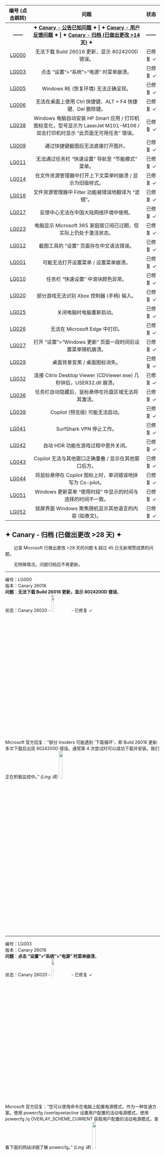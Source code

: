 <SPAN ID = 'HEAD'/>

| 编号 (点击跳转) |                             问题                             |   状态   |
| :-------------: | :----------------------------------------------------------: | :------: |
|     **——**      | **✦** [**Canary - 公告已知问题**](README.md) **✦ \| ✦** [**Canary - 用户反馈问题**](README.md) **✦ \| ✦** [**Canary - 归档 (已做出更改 >14 天)**](README.md) **✦** |  **——**  |
| [LG000](#LG000) |       无法下载 Build 26016 更新，显示 8024200D 错误。        | 已修复 ✓ |
| [LG003](#LG003) |            点击 “设置”>“系统”>“电源” 时菜单崩溃。            | 已修复 ✓ |
| [LG005](#LG005) |             Windows RE (恢复环境) 无法正确呈现。             | 已修复 ✓ |
| [LG006](#LG006) | 无法在桌面上使用 Ctrl 快捷键、ALT + F4 快捷键、Del 删除键。  | 已修复 ✓ |
| [LG038](#LG038) | Windows 电脑自动安装 HP Smart 应用 / 打印机图标变化，型号显示为 LaserJet M101-M106 / 双击打印机时显示 “此页面无可用任务” 错误。 | 已修复 ✓ |
| [LG009](#LG009) |              通过快捷键截图后无法直接打开图片。              | 已修复 ✓ |
| [LG011](#LG011) |      无法通过任务栏 “快速设置” 导航至 “节能模式” 菜单。      | 已修复 ✓ |
| [LG014](#LG014) |  在文件资源管理器中打开上下文菜单时崩溃 / 显示为旧版样式。   | 已修复 ✓ |
| [LG016](#LG016) |     文件资源管理器中 Filter 功能被错误地翻译为 “滤镜”。      | 已修复 ✓ |
| [LG017](#LG017) |            反馈中心无法在中国大陆网络环境中使用。            | 已修复 ✓ |
| [LG023](#LG023) | 电脑显示 Microsoft 365 家庭版订阅已过期，但实际上仍处于激活状态。 | 已修复 ✓ |
| [LG012](#LG012) |           截图工具的 “设置” 页面存在中文语法错误。           | 已修复 ✓ |
| [LG001](#LG001) |            可能无法打开设置菜单 / 设置菜单崩溃。             | 已修复 ✓ |
| [LG010](#LG010) |              任务栏 “快速设置” 中滑块颜色异常。              | 已修复 ✓ |
| [LG020](#LG020) |          部分游戏无法识别 Xbox 控制器 (手柄) 输入。          | 已修复 ✓ |
| [LG025](#LG025) |                   关闭电脑时电脑重新启动。                   | 已修复 ✓ |
| [LG026](#LG026) |                无法在 Microsoft Edge 中打印。                | 已修复 ✓ |
| [LG027](#LG027) | 打开 “设置”>“Windows 更新” 页面一段时间后设置菜单随机崩溃。  | 已修复 ✓ |
| [LG029](#LG029) |                桌面背景变黑 / 桌面图标消失。                 | 已修复 ✓ |
| [LG032](#LG032) | 连接 Citrix Desktop Viewer (CDViewer.exe) 几秒钟后，USER32.dll 崩溃。 | 已修复 ✓ |
| [LG036](#LG036) |      任务栏自动隐藏后，鼠标悬停在托盘区域无法将其激活。      | 已修复 ✓ |
| [LG039](#LG039) |               Copilot (预览版) 可能无法启动。                | 已修复 ✓ |
| [LG041](#LG041) |                   SurfShark VPN 停止工作。                   | 已修复 ✓ |
| [LG042](#LG042) |             自动 HDR 功能在游戏过程中意外关闭。              | 已修复 ✓ |
| [LG043](#LG043) |    Copilot 无法与其他窗口正确重叠 / 显示在其他窗口后方。     | 已修复 ✓ |
| [LG044](#LG044) |  将鼠标悬停在 Copilot 图标上时，单词错误地拼写为 Co-pilot。  | 已修复 ✓ |
| [LG051](#LG051) | Windows 更新菜单 “使用时段” 中显示的时间与选择的时间不一致。 | 已修复 ✓ |
| [LG052](#LG052) |    锁屏界面 Windows 聚焦随机显示其他语言的内容 (如泰文)。    | 已修复 ✓ |

## ✦ Canary - 归档 (已做出更改 >28 天) ✦

&emsp;&emsp;记录 Microsoft 已做出更改 >28 天的问题 & 超过 45 日无新增赞成票的问题。

&emsp;&emsp;无特殊情况，问题归档后不再更新。

---

<SPAN ID = 'LG000'/>编号：LG000  
版本：Canary 26016  
**问题**：**无法下载 Build 26016 更新，显示 8024200D 错误**。  
状态：Canary 26020 - <img src="Images/C_0.png" width = "12%" /> - 已修复 ✓  
Microsoft 官方回复：“部分 Insiders 可能遇到 ‘下载循环’，即 Build 26016 更新多次下载后出现 8024200D 错误。通常第 4 次尝试时可以成功下载并安装。我们正在积极监控中。” *(Ling 译)* <img src="Images/M.png" width = "15%" />

---

<SPAN ID = 'LG003'/>编号：LG003  
版本：Canary 26016  
**问题**：**点击 “设置”>“系统”>“电源” 时菜单崩溃**。  
状态：Canary 26020 - <img src="Images/C_0.png" width = "12%" /> - 已修复 ✓  
Microsoft 官方回复：“您可以使用命令在电脑上配置电源模式，作为一种变通方案。使用 powercfg /overlaysetactive 设置用户配置的活动电源模式，使用 powercfg /q OVERLAY_SCHEME_CURRENT 获取用户配置的活动电源模式。查看下面的网站详细了解 powercfg。” *(Ling 译)* <img src="Images/M.png" width = "15%" />

[自定义 Windows 性能电源滑块](https://learn.microsoft.com/windows-hardware/customize/desktop/customize-power-slider) *(Microsoft Learn)*

---

<SPAN ID = 'LG005'/>编号：LG005  
版本：Canary 26010  
**问题**：**Windows RE (恢复环境) 无法正确呈现**。  
状态：Canary 26016 - <img src="Images/C_0.png" width = "12%" /> - 已修复 ✓

---

<SPAN ID = 'LG006'/>编号：LG006  
版本：Canary 26002 - 26010  
**问题**：**无法在桌面上使用 Ctrl 快捷键、ALT + F4 快捷键、Del 删除键**。  
状态：Canary 26016 - <img src="Images/C_0.png" width = "12%" /> - 已修复 ✓  
Microsoft 官方回复：“如果您需要操作桌面文件，请暂时访问文件资源管理器中的 ‘桌面’ 文件夹。导致三种按键失效的根本原因一致，我们已经确认原因并将其在 Build 26016 中修复。” *(Ling 译)* <img src="Images/M.png" width = "15%" />  
典型反馈：[aka.ms/AAo73hv](https://aka.ms/AAo73hv)

---

<SPAN ID = 'LG038'/>编号：LG038  
版本：ALL  
**问题**：**Windows 电脑自动安装 HP Smart 应用 / 打印机图标变化，型号显示为 LaserJet M101-M106 / 双击打印机时显示 “此页面无可用任务” 错误**。  
状态：2023 年 12 月 16 日 - <img src="Images/C_0.png" width = "12%" /> - 已修复 ✓  
Microsoft 官方回复：“Microsoft 正在调查此问题，并与合作伙伴协调解决方案。我们的调查表明，此问题不是由惠普方面引起的。在大多数情况下，打印机应当仍可正常使用。用户可以使用下面的 ‘Microsoft 打印机元数据疑难解答工具’ 解决此问题。” *(Ling 译)* <img src="Images/M.png" width = "15%" />  
典型反馈：[Known issues](https://learn.microsoft.com/en-us/windows/release-health/status-windows-11-23H2#printer-names-and-icons-might-be-changed-and-hp-smart-app-automatically-installs)

[KB5034510：Microsoft 打印机元数据疑难解答工具 - 2023 年 12 月](https://support.microsoft.com/zh-cn/topic/kb5034510-microsoft-%E6%89%93%E5%8D%B0%E6%9C%BA%E5%85%83%E6%95%B0%E6%8D%AE%E7%96%91%E9%9A%BE%E8%A7%A3%E7%AD%94%E5%B7%A5%E5%85%B7-2023-%E5%B9%B4-12-%E6%9C%88-b3197f24-fd25-430d-96d2-70f2044ce6a1) *(Microsoft Support)*

<img src="Images/LG038.png" width = "20%" />

---

<SPAN ID = 'LG009'/>编号：LG009  
版本：ALL  
**问题**：**通过快捷键截图后无法直接打开图片**。  
状态：截图工具 11.2310.54.0 - <img src="Images/C_0.png" width = "12%" /> - 已修复 ✓  
Microsoft 官方回复：“Snipping 工作人员已完成调查，并在 11.2310.54.0 版本中包含了修复程序。如果您在使用此版本 (或更高版本) 时仍然遇到问题，请立即提交新的反馈。” *(Ling 译)* <img src="Images/M.png" width = "15%" />  
典型反馈：[aka.ms/AAo7jbd](https://aka.ms/AAo7jbd)

---

<SPAN ID = 'LG011'/>编号：LG011  
版本：Canary 26002 - 26016  
**问题**：**无法通过任务栏 “快速设置” 导航至 “节能模式” 菜单**。  
状态：Canary 26020 - <img src="Images/C_0.png" width = "12%" /> - 已修复 ✓  
典型反馈：[aka.ms/AAo74m3](https://aka.ms/AAo74m3)

<img src="Images/LG011.png" width = "25%" />

---

<SPAN ID = 'LG014'/>编号：LG014  
版本：Canary 25997 - 26002  
**问题**：**在文件资源管理器中打开上下文菜单时崩溃 / 显示为旧版样式**。  
状态：Canary 26010 - <img src="Images/C_0.png" width = "12%" /> - 已修复 ✓  
Microsoft 官方回复：“此问题应当已经在 Canary 频道 Build 26010 中得到修复。如果您在更新后仍然遇到问题，请立即提交新的反馈。” *(Ling 译)* <img src="Images/M.png" width = "15%" />  
典型反馈：[aka.ms/AAnslj4](https://aka.ms/AAnslj4)

---

<SPAN ID = 'LG016'/>编号：LG016  
版本：ALL - Canary 25992  
**问题**：**文件资源管理器中 Filter 功能被错误地翻译为 “滤镜”**。  
状态：Canary 25997 - <img src="Images/C_0.png" width = "12%" /> - 已修复 ✓  
典型反馈：[aka.ms/AAo5wfq](https://aka.ms/AAo5wfq)

---

<SPAN ID = 'LG017'/>编号：LG017  
版本：ALL  
**问题**：**反馈中心无法在中国大陆网络环境中使用**。  
状态：2023 年 10 月 20 日 - <img src="Images/C_0.png" width = "12%" /> - 已修复 ✓  
典型反馈：[aka.ms/AAo6pov](https://aka.ms/AAo6pov)

<img src="Images/LG017.png" width = "40%" />

---

<SPAN ID = 'LG023'/>编号：LG023  
版本：Canary 26010  
**问题**：**电脑显示 Microsoft 365 家庭版订阅已过期，但实际上仍处于激活状态**。  
状态：Canary 26016 - <img src="Images/C_0.png" width = "12%" /> - 已修复 ✓  
Microsoft 官方回复：“我们已经完成了调查，并在服务器端进行了更改，因此这个问题现在应该已经解决。您可能需要重新启动一次电脑。” *(Ling 译)* <img src="Images/M.png" width = "15%" />  
典型反馈：[aka.ms/AAo6y4m](https://aka.ms/AAo6y4m)

<img src="Images/LG023.png" width = "20%" />

---

<SPAN ID = 'LG012'/>编号：LG012  
版本：ALL  
**问题**：**截图工具的 “设置” 页面存在中文语法错误**。  
状态：截图工具 11.2312.33.0 - <img src="Images/C_0.png" width = "12%" /> - 已修复 ✓  
典型反馈：[aka.ms/AAo6pkw](https://aka.ms/AAo6pkw)

<img src="Images/LG012.png" width = "50%" />

---

<SPAN ID = 'LG001'/>编号：LG001  
版本：Canary 26010 - 26020  
**问题**：**可能无法打开设置菜单 / 设置菜单崩溃**。  
状态：Canary 26040 - <img src="Images/C_0.png" width = "12%" /> - 已修复 ✓  
Microsoft 官方回复：“我们正在调查导致部分 Insiders 无法打开 ‘设置’ 菜单的问题。如果您正在受此影响，请查看下面的社区话题了解解决方案。” *(Ling 译)* <img src="Images/M.png" width = "15%" />

[临时解决方案](https://aka.ms/26010SettingsCrash) *(Jason Howard 整理)*

---

<SPAN ID = 'LG010'/>编号：LG010  
版本：Canary 26010 - 26020  
**问题**：**任务栏 “快速设置” 中滑块颜色异常**。  
状态：Canary 26040 - <img src="Images/C_0.png" width = "12%" /> - 已修复 ✓  
典型反馈：[aka.ms/AAo74l5](https://aka.ms/AAo74l5)

<img src="Images/LG010.png" width = "25%" />

---

<SPAN ID = 'LG020'/>编号：LG020  
版本：Canary 25982 - 26020  
**问题**：**部分游戏无法识别 Xbox 控制器 (手柄) 输入**。  
状态：Canary 26040 - <img src="Images/C_0.png" width = "12%" /> - 已修复 ✓  
典型反馈：[aka.ms/AAny4gq](https://aka.ms/AAny4gq)

---

<SPAN ID = 'LG025'/>编号：LG025  
版本：未知 - Canary 26020  
**问题**：**关闭电脑时电脑重新启动**。  
状态：Canary 26040 - <img src="Images/C_0.png" width = "12%" /> - 已修复 ✓  
典型反馈：[aka.ms/AAo6y4u](https://aka.ms/AAo6y4u)

---

<SPAN ID = 'LG026'/>编号：LG026  
版本：ALL  
**问题**：**无法在 Microsoft Edge 中打印**。  
状态：<img src="Images/C_0.png" width = "12%" /> - 已修复 ✓  
Microsoft 官方回复：“Edge 团队正在处理此事。” *(Ling 译)* <img src="Images/M.png" width = "15%" />  
典型反馈：[aka.ms/AAo7djt](https://aka.ms/AAo7djt)

---

<SPAN ID = 'LG027'/>编号：LG027  
版本：Canary 26010 - 26020  
**问题**：**打开 “设置”>“Windows 更新” 页面一段时间后设置菜单随机崩溃**。  
状态：Canary 26040 - <img src="Images/C_0.png" width = "12%" /> - 已修复 ✓  
典型反馈：[aka.ms/AAo6qvy](https://aka.ms/AAo6qvy)

---

<SPAN ID = 'LG029'/>编号：LG029  
版本：Canary 26002 - 26020  
**问题**：**桌面背景变黑 / 桌面图标消失**。  
状态：Canary 26040 - <img src="Images/C_0.png" width = "12%" /> - 已修复 ✓  
Microsoft 官方回复：“此问题似乎与部分壁纸软件或桌面个性化软件有关。在我们调查期间，您可能需要暂时关闭这类软件。” *(Ling 译)* <img src="Images/M.png" width = "15%" />  
典型反馈：[aka.ms/AAo7kvj](https://aka.ms/AAo7kvj)

---

<SPAN ID = 'LG032'/>编号：LG032  
版本：Canary 26016 - 26020  
**问题**：**连接 Citrix Desktop Viewer (CDViewer.exe) 几秒钟后，USER32.dll 崩溃**。  
状态：Canary 26040 - <img src="Images/C_0.png" width = "12%" /> - 已修复 ✓  
典型反馈：[aka.ms/AAoa2a8](https://aka.ms/AAoa2a8)

---

<SPAN ID = 'LG036'/>编号：LG036  
版本：Canary 26002 - 26020  
**问题**：**任务栏自动隐藏后，鼠标悬停在托盘区域无法将其激活**。  
状态：Canary 26040 - <img src="Images/C_0.png" width = "12%" /> - 已修复 ✓  
Microsoft 官方回复：“我们已经找出问题所在，正在修复中。” *(Ling 译)* <img src="Images/M.png" width = "15%" />  
典型反馈：[aka.ms/AAo9oc7](https://aka.ms/AAo9oc7)

<img src="Images/LG036.png" width = "50%" />

---

<SPAN ID = 'LG039'/>编号：LG039  
版本：Canary 26016 - 26020  
**问题**：**Copilot (预览版) 可能无法启动**。  
状态：Canary 26040 - <img src="Images/C_0.png" width = "12%" /> - 已修复 ✓  
典型反馈：[aka.ms/AAoan4g](https://aka.ms/AAoan4g)

<img src="Images/LG039.png" width = "50%" />

---

<SPAN ID = 'LG041'/>编号：LG041  
版本：Canary 26016 - 26020  
**问题**：**SurfShark VPN 停止工作**。  
状态：Canary 26040 - <img src="Images/C_0.png" width = "12%" /> - 已修复 ✓  
典型反馈：[aka.ms/AAobhcg](https://aka.ms/AAobhcg)

---

<SPAN ID = 'LG042'/>编号：LG042  
版本：未知 - Canary 26020  
**问题**：**自动 HDR 功能在游戏过程中意外关闭**。  
状态：Canary 26040 - <img src="Images/C_0.png" width = "12%" /> - 已修复 ✓  
Microsoft 官方回复：“我们需要更多细节。请在反馈中心使用 ‘重现问题’ 功能，向我们发送日志。” *(Ling 译)*  
<img src="Images/M.png" width = "15%" />  
典型反馈：[aka.ms/AAo77ve](https://aka.ms/AAo77ve)

---

<SPAN ID = 'LG043'/>编号：LG043  
版本：Canary 26020  
**问题**：**Copilot 无法与其他窗口正确重叠 / 显示在其他窗口后方**。  
状态：Canary 26040 - <img src="Images/C_0.png" width = "12%" /> - 已修复 ✓  
典型反馈：[aka.ms/AAoi08a](https://aka.ms/AAoi08a)

---

<SPAN ID = 'LG044'/>编号：LG044  
版本：Canary 26020  
**问题**：**将鼠标悬停在 Copilot 图标上时，单词错误地拼写为 Co-pilot**。  
状态：Canary 26040 - <img src="Images/C_0.png" width = "12%" /> - 已修复 ✓  
典型反馈：[aka.ms/AAoi08e](https://aka.ms/AAoi08e)

---

<SPAN ID = 'LG051'/>编号：LG051  
版本：Canary 26016 - 26020  
**问题**：**Windows 更新菜单 “使用时段” 中显示的时间与选择的时间不一致**。  
状态：Canary 26040 - <img src="Images/C_0.png" width = "12%" /> - 已修复 ✓  
Microsoft 官方回复：“我们正在努力修复此问题。” *(Ling 译)* <img src="Images/M.png" width = "15%" />  
典型反馈：[aka.ms/AAoj5el](https://aka.ms/AAoj5el)

<img src="Images/LG051.png" width = "50%" />

---

<SPAN ID = 'LG052'/>编号：LG052  
版本：Canary 26020  
**问题**：**锁屏界面 Windows 聚焦随机显示其他语言的内容 (如泰文)**。  
状态：Canary 26040 - <img src="Images/C_0.png" width = "12%" /> - 已修复 ✓  
典型反馈：[aka.ms/AAopddk](https://aka.ms/AAopddk)

---

[回到顶部](#HEAD)

<img src="https://mirrors.creativecommons.org/presskit/icons/cc.xlarge.png" width = "3%" /> <img src="https://mirrors.creativecommons.org/presskit/icons/by.xlarge.png" width = "3%" /> <img src="https://mirrors.creativecommons.org/presskit/icons/sa.xlarge.png" width = "3%" />

在 “[署名 - 相同方式共享 4.0](https://creativecommons.org/licenses/by-sa/4.0/legalcode.zh-Hans)” 协议 (CC BY-SA 4.0) 之条款下提供。

2023 - 2024, 高楷修 (Ling Gao), 灵糕中心 (Linggao Hub), [github.com/Lingggao/LGHUB](https://github.com/Lingggao/LGHUB)

[![Hits](https://hits.seeyoufarm.com/api/count/incr/badge.svg?url=https%3A%2F%2Fgithub.com%2FLingggao%2FLGHUB&count_bg=%23737373&title_bg=%230078D7&icon=microsoft.svg&icon_color=%23FFFFFF&title=LGHUB&edge_flat=false)](https://hits.seeyoufarm.com) (访问次数统计：今日 / 累计)